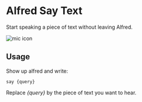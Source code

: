 Alfred Say Text
===============

Start speaking a piece of text without leaving Alfred.

![mic icon](https://dl.dropbox.com/u/1833867/alfredapp-say.ico)

Usage
-----

Show up alfred and write:

    say {query}

Replace _{query}_ by the piece of text you want to hear.
